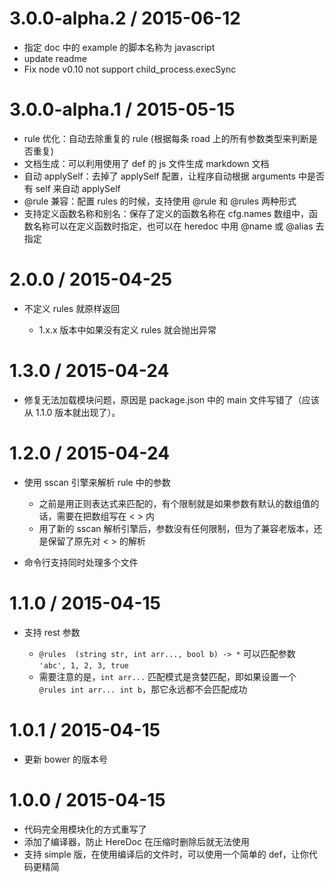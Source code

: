 
3.0.0-alpha.2 / 2015-06-12
==========================

  * 指定 doc 中的 example 的脚本名称为 javascript
  * update readme
  * Fix node v0.10 not support child_process.execSync

3.0.0-alpha.1 / 2015-05-15
==========================

  * rule 优化：自动去除重复的 rule (根据每条 road 上的所有参数类型来判断是否重复)
  * 文档生成：可以利用使用了 def 的 js 文件生成 markdown 文档
  * 自动 applySelf：去掉了 applySelf 配置，让程序自动根据 arguments 中是否有 self 来自动 applySelf
  * @rule 兼容：配置 rules 的时候，支持使用 @rule 和 @rules 两种形式
  * 支持定义函数名称和别名：保存了定义的函数名称在 cfg.names 数组中，函数名称可以在定义函数时指定，也可以在 heredoc 中用 @name 或 @alias 去指定
  

2.0.0 / 2015-04-25
==================

  * 不定义 rules 就原样返回
    
    - 1.x.x 版本中如果没有定义 rules 就会抛出异常

1.3.0 / 2015-04-24
==================
    
  * 修复无法加载模块问题，原因是 package.json 中的 main 文件写错了（应该从 1.1.0 版本就出现了）。


1.2.0 / 2015-04-24
==================

  * 使用 sscan 引擎来解析 rule 中的参数
    
    - 之前是用正则表达式来匹配的，有个限制就是如果参数有默认的数组值的话，需要在把数组写在 < > 内
    - 用了新的 sscan 解析引擎后，参数没有任何限制，但为了兼容老版本，还是保留了原先对 < > 的解析  

  * 命令行支持同时处理多个文件

1.1.0 / 2015-04-15
==================

  * 支持 rest 参数

    - `@rules  (string str, int arr..., bool b) -> *` 可以匹配参数 `'abc', 1, 2, 3, true`
    - 需要注意的是，`int arr...` 匹配模式是贪婪匹配，即如果设置一个 `@rules int arr... int b`，那它永远都不会匹配成功 

1.0.1 / 2015-04-15
==================

  * 更新 bower 的版本号

1.0.0 / 2015-04-15
==================

  * 代码完全用模块化的方式重写了
  * 添加了编译器，防止 HereDoc 在压缩时删除后就无法使用
  * 支持 simple 版，在使用编译后的文件时，可以使用一个简单的 def，让你代码更精简

